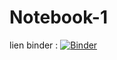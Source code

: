 # Notebook-1
lien binder :
[![Binder](https://mybinder.org/badge_logo.svg)](https://mybinder.org/v2/gh/Nibbariel/Notebook-1/tree/main/HEAD)
